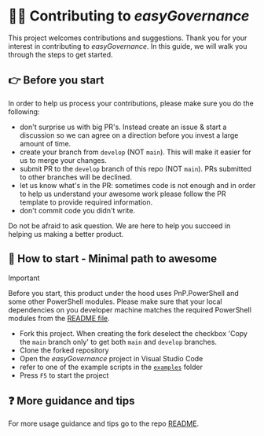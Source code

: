 # 👩‍💻 Contributing to _easyGovernance_

This project welcomes contributions and suggestions. Thank you for your interest in contributing to _easyGovernance_. In this guide, we will walk you through the steps to get started.

## 👉 Before you start

In order to help us process your contributions, please make sure you do the following:

- don't surprise us with big PR's. Instead create an issue & start a discussion so we can agree on a direction before you invest a large amount of time.
- create your branch from `develop` (NOT `main`). This will make it easier for us to merge your changes.
- submit PR to the `develop` branch of this repo (NOT `main`). PRs submitted to other branches will be declined.
- let us know what's in the PR: sometimes code is not enough and in order to help us understand your awesome work please follow the PR template to provide required information.
- don't commit code you didn't write.

Do not be afraid to ask question. We are here to help you succeed in helping us making a better product.

## 👣 How to start - Minimal path to awesome

> [!IMPORTANT]
> Before you start, this product under the hood uses PnP.PowerShell and some other PowerShell modules. Please make sure that your local dependencies on you developer machine matches the required PowerShell modules from the [README file](./README.md).

- Fork this project. When creating the fork deselect the checkbox 'Copy the `main` branch only' to get both `main` and `develop` branches.
- Clone the forked repository
- Open the _easyGovernance_ project in Visual Studio Code
- refer to one of the example scripts in the [`examples`](./examples/) folder
- Press `F5` to start the project

## ❓ More guidance and tips

For more usage guidance and tips go to the repo [README](./README.md).
